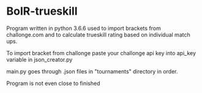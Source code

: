# BoIR-trueskill

Program written in python 3.6.6 used to import brackets from challonge.com and to calculate trueskill rating based on individual match ups.

To import bracket from challonge paste your challonge api key into api_key variable in json_creator.py

main.py goes through .json files in "tournaments" directory in order.

Program is not even close to finished
